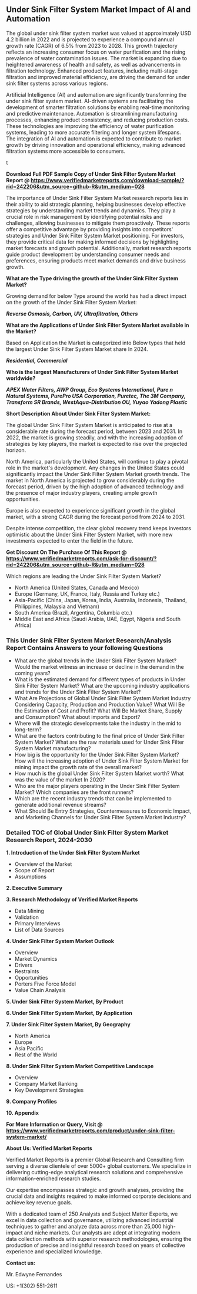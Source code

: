 <h2>Under Sink Filter System Market Impact of AI and Automation</h2><p>The global under sink filter system market was valued at approximately USD 4.2 billion in 2022 and is projected to experience a compound annual growth rate (CAGR) of 6.5% from 2023 to 2028. This growth trajectory reflects an increasing consumer focus on water purification and the rising prevalence of water contamination issues. The market is expanding due to heightened awareness of health and safety, as well as advancements in filtration technology. Enhanced product features, including multi-stage filtration and improved material efficiency, are driving the demand for under sink filter systems across various regions.</p><p>Artificial Intelligence (AI) and automation are significantly transforming the under sink filter system market. AI-driven systems are facilitating the development of smarter filtration solutions by enabling real-time monitoring and predictive maintenance. Automation is streamlining manufacturing processes, enhancing product consistency, and reducing production costs. These technologies are improving the efficiency of water purification systems, leading to more accurate filtering and longer system lifespans. The integration of AI and automation is expected to contribute to market growth by driving innovation and operational efficiency, making advanced filtration systems more accessible to consumers.</p>t</p><p id="" class=""><strong>Download Full PDF Sample Copy of Under Sink Filter System Market Report @ <a href="https://www.verifiedmarketreports.com/download-sample/?rid=242206&utm_source=github-R&utm_medium=028" target="_blank">https://www.verifiedmarketreports.com/download-sample/?rid=242206&utm_source=github-R&utm_medium=028</a></strong></p><p>The importance of&nbsp;Under Sink Filter System Market research reports lies in their ability to aid strategic planning, helping businesses develop effective strategies by understanding market trends and dynamics. They play a crucial role in risk management by identifying potential risks and challenges, allowing businesses to mitigate them proactively. These reports offer a competitive advantage by providing insights into competitors' strategies and Under Sink Filter System Market positioning. For investors, they provide critical data for making informed decisions by highlighting market forecasts and growth potential. Additionally, market research reports guide product development by understanding consumer needs and preferences, ensuring products meet market demands and drive business growth.</p><p><strong>What are the&nbsp;Type driving the growth of the Under Sink Filter System Market?</strong></p><p id="" class="">Growing demand for below Type around the world has had a direct impact on the growth of the Under Sink Filter System Market:</p><em><strong>Reverse Osmosis, Carbon, UV, Ultrafiltration, Others</strong></em></p><strong>What are the&nbsp;Applications&nbsp;of Under Sink Filter System Market available in the Market?</strong></p><p id="" class="">Based on Application the Market is categorized into Below types that held the largest Under Sink Filter System Market share In 2024.</p><em><strong>Residential, Commercial</strong></em></p><strong>Who is the largest Manufacturers of Under Sink Filter System Market worldwide?</strong></p><p><em><strong>APEX Water Filters, AWP Group, Eco Systems International, Pure n Natural Systems, PurePro USA Corporation, Puretec, The 3M Company, Transform SR Brands, WestAqua-Distribution OU, Yuyao Yadong Plastic</strong></em></p><p id="" class=""><strong>Short Description About Under Sink Filter System Market:</strong></p><p>The global Under Sink Filter System Market is anticipated to rise at a considerable rate during the forecast period, between 2023 and 2031. In 2022, the market is growing steadily, and with the increasing adoption of strategies by key players, the market is expected to rise over the projected horizon.</p><p>North America, particularly the United States, will continue to play a pivotal role in the market's development. Any changes in the United States could significantly impact the Under Sink Filter System Market growth trends. The market in North America is projected to grow considerably during the forecast period, driven by the high adoption of advanced technology and the presence of major industry players, creating ample growth opportunities.</p><p>Europe is also expected to experience significant growth in the global market, with a strong CAGR during the forecast period from 2024 to 2031.</p><p>Despite intense competition, the clear global recovery trend keeps investors optimistic about the Under Sink Filter System Market, with more new investments expected to enter the field in the future.</p><p id="" class=""><strong>Get Discount On The Purchase Of This Report @ <a href="https://www.verifiedmarketreports.com/ask-for-discount/?rid=242206&utm_source=github-R&utm_medium=028" target="_blank">https://www.verifiedmarketreports.com/ask-for-discount/?rid=242206&utm_source=github-R&utm_medium=028</a></strong></p>Which regions are leading the Under Sink Filter System Market?</p><ul><li>North America (United States, Canada and Mexico)</li><li>Europe (Germany, UK, France, Italy, Russia and Turkey etc.)</li><li>Asia-Pacific (China, Japan, Korea, India, Australia, Indonesia, Thailand, Philippines, Malaysia and Vietnam)</li><li>South America (Brazil, Argentina, Columbia etc.)</li><li>Middle East and Africa (Saudi Arabia, UAE, Egypt, Nigeria and South Africa)</li></ul><h3 id="" class="">This Under Sink Filter System Market Research/Analysis Report Contains Answers to your following Questions</h3><ul><li>What are the global trends in the Under Sink Filter System Market? Would the market witness an increase or decline in the demand in the coming years?</li><li>What is the estimated demand for different types of products in Under Sink Filter System Market? What are the upcoming industry applications and trends for the Under Sink Filter System Market?</li><li>What Are Projections of Global Under Sink Filter System Market Industry Considering Capacity, Production and Production Value? What Will Be the Estimation of Cost and Profit? What Will Be Market Share, Supply and Consumption? What about imports and Export?</li><li>Where will the strategic developments take the industry in the mid to long-term?</li><li>What are the factors contributing to the final price of Under Sink Filter System Market? What are the raw materials used for Under Sink Filter System Market manufacturing?</li><li>How big is the opportunity for the Under Sink Filter System Market? How will the increasing adoption of Under Sink Filter System Market for mining impact the growth rate of the overall market?</li><li>How much is the global Under Sink Filter System Market worth? What was the value of the market In 2020?</li><li>Who are the major players operating in the Under Sink Filter System Market? Which companies are the front runners?</li><li>Which are the recent industry trends that can be implemented to generate additional revenue streams?</li><li>What Should Be Entry Strategies, Countermeasures to Economic Impact, and Marketing Channels for Under Sink Filter System Market Industry?</li></ul><h3 id="" class="">Detailed TOC of Global Under Sink Filter System Market Research Report, 2024-2030</h3><p id="" class=""><strong>1. Introduction of the Under Sink Filter System Market</strong></p><ul><li>Overview of the Market</li><li>Scope of Report</li><li>Assumptions</li></ul><p id="" class=""><strong>2. Executive Summary</strong></p><p id="" class=""><strong>3. Research Methodology of Verified Market Reports</strong></p><ul><li>Data Mining</li><li>Validation</li><li>Primary Interviews</li><li>List of Data Sources</li></ul><p id="" class=""><strong>4. Under Sink Filter System Market Outlook</strong></p><ul><li>Overview</li><li>Market Dynamics</li><li>Drivers</li><li>Restraints</li><li>Opportunities</li><li>Porters Five Force Model</li><li>Value Chain Analysis</li></ul><p id="" class=""><strong>5. Under Sink Filter System Market, By Product</strong></p><p id="" class=""><strong>6. Under Sink Filter System Market, By Application</strong></p><p id="" class=""><strong>7. Under Sink Filter System Market, By Geography</strong></p><ul><li>North America</li><li>Europe</li><li>Asia Pacific</li><li>Rest of the World</li></ul><p id="" class=""><strong>8. Under Sink Filter System Market Competitive Landscape</strong></p><ul><li>Overview</li><li>Company Market Ranking</li><li>Key Development Strategies</li></ul><p id="" class=""><strong>9. Company Profiles</strong></p><p id="" class=""><strong>10. Appendix</strong></p><p id="" class=""><strong>For More Information or Query, Visit @ <a href="https://www.verifiedmarketreports.com/product/under-sink-filter-system-market/" target="_blank">https://www.verifiedmarketreports.com/product/under-sink-filter-system-market/</a></strong></p><p id="" class=""><strong>About Us: Verified Market Reports</strong></p><p id="" class="">Verified Market Reports is a premier Global Research and Consulting firm serving a diverse clientele of over 5000+ global customers. We specialize in delivering cutting-edge analytical research solutions and comprehensive information-enriched research studies.</p><p id="" class="">Our expertise encompasses strategic and growth analyses, providing the crucial data and insights required to make informed corporate decisions and achieve key revenue goals.</p><p id="" class="">With a dedicated team of 250 Analysts and Subject Matter Experts, we excel in data collection and governance, utilizing advanced industrial techniques to gather and analyze data across more than 25,000 high-impact and niche markets. Our analysts are adept at integrating modern data collection methods with superior research methodologies, ensuring the production of precise and insightful research based on years of collective experience and specialized knowledge.</p><p id="" class=""><strong>Contact us:</strong></p><p id="" class="">Mr. Edwyne Fernandes</p><p id="" class="">US: +1(302) 551-2611</p>